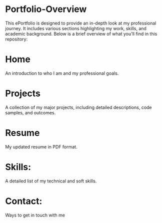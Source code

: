 # Portfolio-Overview 
This ePortfolio is designed to provide an in-depth look at my professional journey. It includes various sections highlighting my work, skills, and academic background. Below is a brief overview of what you'll find in this repository:
# Home
An introduction to who I am and my professional goals.
# Projects 
A collection of my major projects, including detailed descriptions, code samples, and outcomes.
# Resume
My updated resume in PDF format.
# Skills: 
A detailed list of my technical and soft skills.
# Contact: 
Ways to get in touch with me
